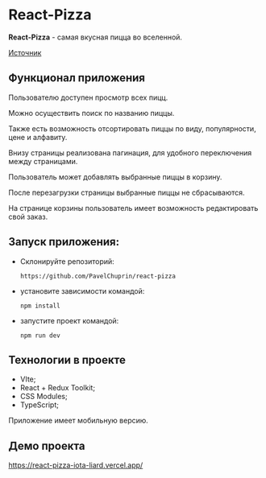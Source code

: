# React-Pizza

**React-Pizza** - самая вкусная пицца во вселенной.

[Источник](https://www.youtube.com/playlist?list=PL0FGkDGJQjJFMRmP7wZ771m1Nx-m2_qXq)

## Функционал приложения

Пользователю доступен просмотр всех пицц.

Можно осуществить поиск по названию пиццы.

Также есть возможность отсортировать пиццы по виду, популярности, цене и алфавиту.

Внизу страницы реализована пагинация, для удобного переключения между страницами.

Пользователь может добавлять выбранные пиццы в корзину.

После перезагрузки страницы выбранные пиццы не сбрасываются.

На странице корзины пользователь имеет возможность редактировать свой заказ.

## Запуск приложения:

- Склонируйте репозиторий:

  ```
  https://github.com/PavelChuprin/react-pizza
  ```

- установите зависимости командой:

  ```
  npm install
  ```

- запустите проект командой:

  ```
  npm run dev
  ```

## Технологии в проекте

- VIte;
- React + Redux Toolkit;
- CSS Modules;
- TypeScript;

Приложение имеет мобильную версию.

## Демо проекта

https://react-pizza-iota-liard.vercel.app/
